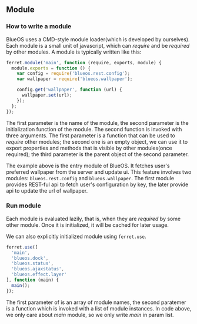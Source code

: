 ## Module

### How to write a module
BlueOS uses a CMD-style module loader(which is developed by ourselves). Each module is a small unit of javascript, which can *require* and be *required* by other modules. A module is typically written like this:

``` javascript
ferret.module('main', function (require, exports, module) {
  module.exports = function () {
    var config = require('blueos.rest.config');
    var wallpaper = require('blueos.wallpaper');

    config.get('wallpaper', function (url) {
      wallpaper.set(url);
    });
  };
});
```

The first parameter is the name of the module, the second parameter is the initialization function of the module. The second function is invoked with three arguments. The first parameter is a function that can be used to *require* other modules; the second one is an empty object, we can use it to export properties and methods that is visible by other modules(once required); the third parameter is the parent object of the second parameter.

The example above is the entry module of BlueOS. It fetches user's preferred wallpaper from the server and update ui. This feature involves two modules: `blueos.rest.config` and `blueos.wallpaper`. The first module provides REST-ful api to fetch user's configuration by key, the later provide api to update the url of wallpaper.

### Run module

Each module is evaluated lazily, that is, when they are *required* by some other module. Once it is initialized, it will be cached for later usage.

We can also explicitly initialized module using `ferret.use`.

``` javascript
ferret.use([
  'main',
  'blueos.dock',
  'blueos.status',
  'blueos.ajaxstatus',
  'blueos.effect.layer'
], function (main) {
  main();
});
```

The first parameter of is an array of module names, the second paratemer is a function which is invoked with a list of module instances.
In code above, we only care about *main* module, so we only write *main* in param list.
